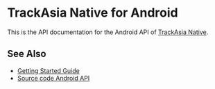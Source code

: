 # TrackAsia Native for Android

This is the API documentation for the Android API of [TrackAsia Native](https://github.com/track-asia/trackasia-native).

## See Also

- [Getting Started Guide](https://track-asia.com/trackasia-native/docs/book/android/getting-started-guide.html)
- [Source code Android API](https://github.com/track-asia/trackasia-native/tree/main/platform/android)
